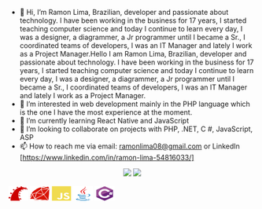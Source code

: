 - 👋 Hi, I’m Ramon Lima, Brazilian, developer and passionate about technology. I have been working in the business for 17 years, I started teaching computer science and today I continue to learn every day, I was a designer, a diagrammer, a Jr programmer until I became a Sr., I coordinated teams of developers, I was an IT Manager and lately I work as a Project Manager.Hello I am Ramon Lima, Brazilian, developer and passionate about technology. I have been working in the business for 17 years, I started teaching computer science and today I continue to learn every day, I was a designer, a diagrammer, a Jr programmer until I became a Sr., I coordinated teams of developers, I was an IT Manager and lately I work as a Project Manager.
- 👀 I’m interested in web development mainly in the PHP language which is the one I have the most experience at the moment.
- 🌱 I’m currently learning React Native and JavaScript 
- 💞️ I’m looking to collaborate on projects with PHP, .NET, C #, JavaScript, ASP
- 📫 How to reach me via email: ramonlima08@gmail.com or LinkedIn [https://www.linkedin.com/in/ramon-lima-54816033/]

<!---
ramonlima08/ramonlima08 is a ✨ special ✨ repository because its `README.md` (this file) appears on your GitHub profile.
You can click the Preview link to take a look at your changes.
--->

<div align="center">
  <a href="https://github.com/ramonlima08" style="text-decoration: none;">
    <img height="180em" src="https://github-readme-stats.vercel.app/api?username=ramonlima08&show_icons=true&theme=dracula&include_all_commits=true&count_private=true"/>
  </a>
  <a href="https://github.com/ramonlima08">
    <img height="180em" src="https://github-readme-stats.vercel.app/api/top-langs/?username=ramonlima08&layout=compact&langs_count=7&theme=dracula"/>
  </a>
</div>
  
<div style="display: inline_block"><br>
  <a href="https://github.com/ramonlima08" style="text-decoration: none;">
    <img align="center" alt="Rails" height="30" width="40" src="https://raw.githubusercontent.com/devicons/devicon/master/icons/rails/rails-plain.svg">
  </a>
  <a href="https://github.com/ramonlima08" style="text-decoration: none;">
    <img align="center" alt="Ruby" height="30" width="40" src="https://raw.githubusercontent.com/devicons/devicon/master/icons/ruby/ruby-plain.svg">
  </a>
  <img align="center" alt="Js" height="30" width="40" src="https://raw.githubusercontent.com/devicons/devicon/master/icons/javascript/javascript-plain.svg">
  <img align="center" alt="Java" height="30" width="40" src="https://raw.githubusercontent.com/devicons/devicon/master/icons/java/java-original.svg">
  <img align="center" alt="Csharp" height="30" width="40" src="https://raw.githubusercontent.com/devicons/devicon/master/icons/csharp/csharp-original.svg">
</div>
